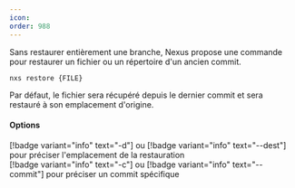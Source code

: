 ```yaml
---
icon: 
order: 988
---
```

Sans restaurer entièrement une branche, Nexus propose une commande pour restaurer un fichier ou un répertoire d'un ancien commit.

```console
nxs restore {FILE}
```

Par défaut, le fichier sera récupéré depuis le dernier commit et sera restauré à son emplacement d'origine.
<br>
#### Options

[!badge variant="info" text="-d"] ou [!badge variant="info" text="--dest"] pour préciser l'emplacement de la restauration<br>
[!badge variant="info" text="-c"] ou [!badge variant="info" text="--commit"] pour préciser un commit spécifique <br>